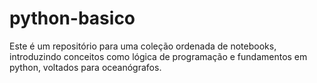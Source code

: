 # python-basico
Este é um repositório para uma coleção ordenada de notebooks, introduzindo conceitos como lógica de programação e fundamentos em python, voltados para oceanógrafos.
